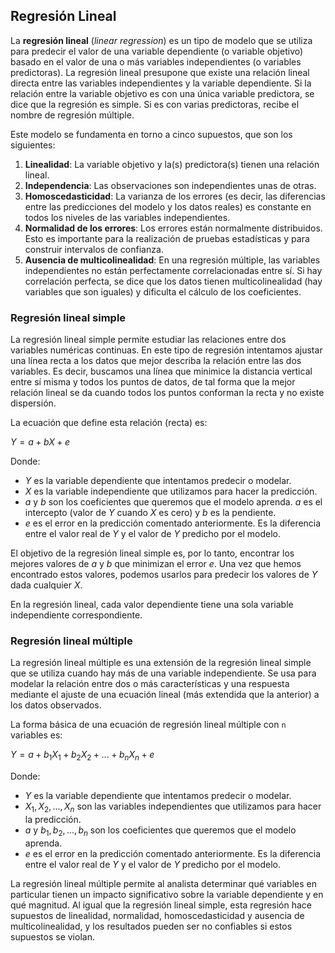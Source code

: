 ## Regresión Lineal

La **regresión lineal** (*linear regression*) es un tipo de modelo que se utiliza para predecir el valor de una variable dependiente (o variable objetivo) basado en el valor de una o más variables independientes (o variables predictoras). La regresión lineal presupone que existe una relación lineal directa entre las variables independientes y la variable dependiente. Si la relación entre la variable objetivo es con una única variable predictora, se dice que la regresión es simple. Si es con varias predictoras, recibe el nombre de regresión múltiple.

Este modelo se fundamenta en torno a cinco supuestos, que son los siguientes:

1. **Linealidad**: La variable objetivo y la(s) predictora(s) tienen una relación lineal.
2. **Independencia**: Las observaciones son independientes unas de otras.
3. **Homoscedasticidad**: La varianza de los errores (es decir, las diferencias entre las predicciones del modelo y los datos reales) es constante en todos los niveles de las variables independientes.
4. **Normalidad de los errores**: Los errores están normalmente distribuidos. Esto es importante para la realización de pruebas estadísticas y para construir intervalos de confianza.
5. **Ausencia de multicolinealidad**: En una regresión múltiple, las variables independientes no están perfectamente correlacionadas entre sí. Si hay correlación perfecta, se dice que los datos tienen multicolinealidad (hay variables que son iguales) y dificulta el cálculo de los coeficientes.

### Regresión lineal simple

La regresión lineal simple permite estudiar las relaciones entre dos variables numéricas continuas. En este tipo de regresión intentamos ajustar una línea recta a los datos que mejor describa la relación entre las dos variables. Es decir, buscamos una línea que minimice la distancia vertical entre sí misma y todos los puntos de datos, de tal forma que la mejor relación lineal se da cuando todos los puntos conforman la recta y no existe dispersión.

La ecuación que define esta relación (recta) es:

$Y = a + bX + e$

Donde:
- $Y$ es la variable dependiente que intentamos predecir o modelar.
- $X$ es la variable independiente que utilizamos para hacer la predicción.
- $a$ y $b$ son los coeficientes que queremos que el modelo aprenda. $a$ es el intercepto (valor de $Y$ cuando $X$ es cero) y $b$ es la pendiente.
- $e$ es el error en la predicción comentado anteriormente. Es la diferencia entre el valor real de $Y$ y el valor de $Y$ predicho por el modelo.

El objetivo de la regresión lineal simple es, por lo tanto, encontrar los mejores valores de $a$ y $b$ que minimizan el error $e$. Una vez que hemos encontrado estos valores, podemos usarlos para predecir los valores de $Y$ dada cualquier $X$.

En la regresión lineal, cada valor dependiente tiene una sola variable independiente correspondiente.

### Regresión lineal múltiple

La regresión lineal múltiple es una extensión de la regresión lineal simple que se utiliza cuando hay más de una variable independiente. Se usa para modelar la relación entre dos o más características y una respuesta mediante el ajuste de una ecuación lineal (más extendida que la anterior) a los datos observados.

La forma básica de una ecuación de regresión lineal múltiple con `n` variables es:

$Y = a + b_1X_1 + b_2X_2 + ... + b_nX_n + e$

Donde:
- $Y$ es la variable dependiente que intentamos predecir o modelar.
- $X_1, X_2, ..., X_n$ son las variables independientes que utilizamos para hacer la predicción.
- $a$ y $b_1, b_2, ..., b_n$ son los coeficientes que queremos que el modelo aprenda.
- $e$ es el error en la predicción comentado anteriormente. Es la diferencia entre el valor real de $Y$ y el valor de $Y$ predicho por el modelo.

La regresión lineal múltiple permite al analista determinar qué variables en particular tienen un impacto significativo sobre la variable dependiente y en qué magnitud. Al igual que la regresión lineal simple, esta regresión hace supuestos de linealidad, normalidad, homoscedasticidad y ausencia de multicolinealidad, y los resultados pueden ser no confiables si estos supuestos se violan.
